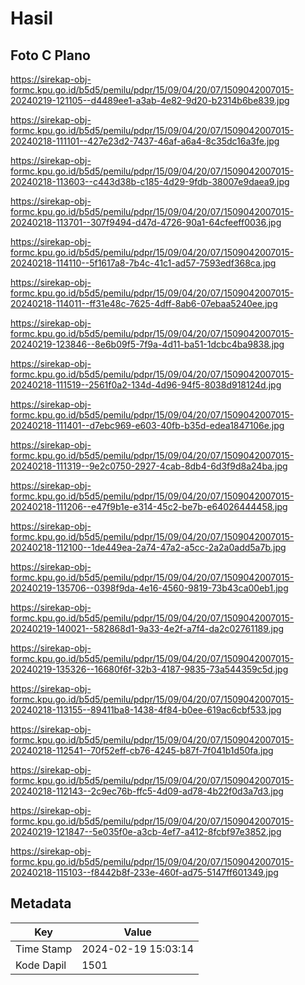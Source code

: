 # Hasil

## Foto C Plano

https://sirekap-obj-formc.kpu.go.id/b5d5/pemilu/pdpr/15/09/04/20/07/1509042007015-20240219-121105--d4489ee1-a3ab-4e82-9d20-b2314b6be839.jpg

https://sirekap-obj-formc.kpu.go.id/b5d5/pemilu/pdpr/15/09/04/20/07/1509042007015-20240218-111101--427e23d2-7437-46af-a6a4-8c35dc16a3fe.jpg

https://sirekap-obj-formc.kpu.go.id/b5d5/pemilu/pdpr/15/09/04/20/07/1509042007015-20240218-113603--c443d38b-c185-4d29-9fdb-38007e9daea9.jpg

https://sirekap-obj-formc.kpu.go.id/b5d5/pemilu/pdpr/15/09/04/20/07/1509042007015-20240218-113701--307f9494-d47d-4726-90a1-64cfeeff0036.jpg

https://sirekap-obj-formc.kpu.go.id/b5d5/pemilu/pdpr/15/09/04/20/07/1509042007015-20240218-114110--5f1617a8-7b4c-41c1-ad57-7593edf368ca.jpg

https://sirekap-obj-formc.kpu.go.id/b5d5/pemilu/pdpr/15/09/04/20/07/1509042007015-20240218-114011--ff31e48c-7625-4dff-8ab6-07ebaa5240ee.jpg

https://sirekap-obj-formc.kpu.go.id/b5d5/pemilu/pdpr/15/09/04/20/07/1509042007015-20240219-123846--8e6b09f5-7f9a-4d11-ba51-1dcbc4ba9838.jpg

https://sirekap-obj-formc.kpu.go.id/b5d5/pemilu/pdpr/15/09/04/20/07/1509042007015-20240218-111519--2561f0a2-134d-4d96-94f5-8038d918124d.jpg

https://sirekap-obj-formc.kpu.go.id/b5d5/pemilu/pdpr/15/09/04/20/07/1509042007015-20240218-111401--d7ebc969-e603-40fb-b35d-edea1847106e.jpg

https://sirekap-obj-formc.kpu.go.id/b5d5/pemilu/pdpr/15/09/04/20/07/1509042007015-20240218-111319--9e2c0750-2927-4cab-8db4-6d3f9d8a24ba.jpg

https://sirekap-obj-formc.kpu.go.id/b5d5/pemilu/pdpr/15/09/04/20/07/1509042007015-20240218-111206--e47f9b1e-e314-45c2-be7b-e64026444458.jpg

https://sirekap-obj-formc.kpu.go.id/b5d5/pemilu/pdpr/15/09/04/20/07/1509042007015-20240218-112100--1de449ea-2a74-47a2-a5cc-2a2a0add5a7b.jpg

https://sirekap-obj-formc.kpu.go.id/b5d5/pemilu/pdpr/15/09/04/20/07/1509042007015-20240219-135706--0398f9da-4e16-4560-9819-73b43ca00eb1.jpg

https://sirekap-obj-formc.kpu.go.id/b5d5/pemilu/pdpr/15/09/04/20/07/1509042007015-20240219-140021--582868d1-9a33-4e2f-a7f4-da2c02761189.jpg

https://sirekap-obj-formc.kpu.go.id/b5d5/pemilu/pdpr/15/09/04/20/07/1509042007015-20240219-135326--16680f6f-32b3-4187-9835-73a544359c5d.jpg

https://sirekap-obj-formc.kpu.go.id/b5d5/pemilu/pdpr/15/09/04/20/07/1509042007015-20240218-113155--89411ba8-1438-4f84-b0ee-619ac6cbf533.jpg

https://sirekap-obj-formc.kpu.go.id/b5d5/pemilu/pdpr/15/09/04/20/07/1509042007015-20240218-112541--70f52eff-cb76-4245-b87f-7f041b1d50fa.jpg

https://sirekap-obj-formc.kpu.go.id/b5d5/pemilu/pdpr/15/09/04/20/07/1509042007015-20240218-112143--2c9ec76b-ffc5-4d09-ad78-4b22f0d3a7d3.jpg

https://sirekap-obj-formc.kpu.go.id/b5d5/pemilu/pdpr/15/09/04/20/07/1509042007015-20240219-121847--5e035f0e-a3cb-4ef7-a412-8fcbf97e3852.jpg

https://sirekap-obj-formc.kpu.go.id/b5d5/pemilu/pdpr/15/09/04/20/07/1509042007015-20240218-115103--f8442b8f-233e-460f-ad75-5147ff601349.jpg


## Metadata

| Key        | Value               |
| ---------- | ------------------- |
| Time Stamp | 2024-02-19 15:03:14 |
| Kode Dapil | 1501                |



